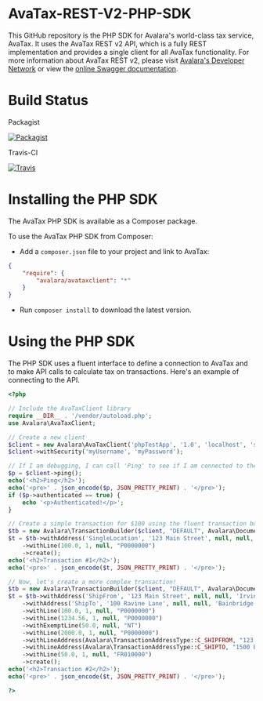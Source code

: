 # AvaTax-REST-V2-PHP-SDK

This GitHub repository is the PHP SDK for Avalara's world-class tax service, AvaTax.  It uses the AvaTax REST v2 API, which is a fully REST implementation and provides a single client for all AvaTax functionality.  For more information about AvaTax REST v2, please visit [Avalara's Developer Network](http://developer.avalara.com/) or view the [online Swagger documentation](https://sandbox-rest.avatax.com/swagger/ui/index.html).

# Build Status

Packagist

[![Packagist](https://img.shields.io/packagist/v/avalara/avataxclient.svg?style=plastic)](https://packagist.org/packages/avalara/avataxclient)

Travis-CI

[![Travis](https://api.travis-ci.org/avadev/AvaTax-REST-V2-PHP-SDK.svg?branch=master&style=plastic)](https://travis-ci.org/avadev/AvaTax-REST-V2-PHP-SDK)

# Installing the PHP SDK

The AvaTax PHP SDK is available as a Composer package.

To use the AvaTax PHP SDK from Composer:
* Add a `composer.json` file to your project and link to AvaTax:

```json
{
    "require": {
        "avalara/avataxclient": "*"
    }
}
```

* Run `composer install` to download the latest version.

# Using the PHP SDK

The PHP SDK uses a fluent interface to define a connection to AvaTax and to make API calls to calculate tax on transactions.  Here's an example of connecting to the API.

```php
<?php

// Include the AvaTaxClient library
require __DIR__ . '/vendor/autoload.php';
use Avalara\AvaTaxClient;

// Create a new client
$client = new Avalara\AvaTaxClient('phpTestApp', '1.0', 'localhost', 'sandbox');
$client->withSecurity('myUsername', 'myPassword');

// If I am debugging, I can call 'Ping' to see if I am connected to the server
$p = $client->ping();
echo('<h2>Ping</h2>');
echo('<pre>' . json_encode($p, JSON_PRETTY_PRINT) . '</pre>');
if ($p->authenticated == true) {
    echo '<p>Authenticated!</p>';
}

// Create a simple transaction for $100 using the fluent transaction builder
$tb = new Avalara\TransactionBuilder($client, "DEFAULT", Avalara\DocumentType::C_SALESINVOICE, 'ABC');
$t = $tb->withAddress('SingleLocation', '123 Main Street', null, null, 'Irvine', 'CA', '92615', 'US')
    ->withLine(100.0, 1, null, "P0000000")
    ->create();
echo('<h2>Transaction #1</h2>');
echo('<pre>' . json_encode($t, JSON_PRETTY_PRINT) . '</pre>');

// Now, let's create a more complex transaction!
$tb = new Avalara\TransactionBuilder($client, "DEFAULT", Avalara\DocumentType::C_SALESINVOICE, 'ABC');
$t = $tb->withAddress('ShipFrom', '123 Main Street', null, null, 'Irvine', 'CA', '92615', 'US')
    ->withAddress('ShipTo', '100 Ravine Lane', null, null, 'Bainbridge Island', 'WA', '98110', 'US')
    ->withLine(100.0, 1, null, "P0000000")
    ->withLine(1234.56, 1, null, "P0000000")
    ->withExemptLine(50.0, null, "NT")
    ->withLine(2000.0, 1, null, "P0000000")
    ->withLineAddress(Avalara\TransactionAddressType::C_SHIPFROM, "123 Main Street", null, null, "Irvine", "CA", "92615", "US")
    ->withLineAddress(Avalara\TransactionAddressType::C_SHIPTO, "1500 Broadway", null, null, "New York", "NY", "10019", "US")
    ->withLine(50.0, 1, null, "FR010000")
    ->create();
echo('<h2>Transaction #2</h2>');
echo('<pre>' . json_encode($t, JSON_PRETTY_PRINT) . '</pre>');

?>
```
